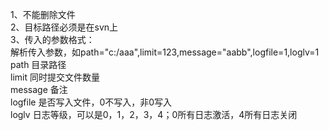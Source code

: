1、不能删除文件  
2、目标路径必须是在svn上  
3、传入的参数格式：  
解析传入参数，如path="c:/aaa",limit=123,message="aabb",logfile=1,loglv=1  
path 目录路径  
limit 同时提交文件数量  
message 备注  
logfile 是否写入文件，0不写入，非0写入  
loglv 日志等级，可以是0，1，2，3，4；0所有日志激活，4所有日志关闭   
